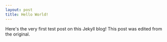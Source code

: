 ```yaml
---
layout: post
title: Hello World!
---
```


Here's the very first test post on this Jekyll blog! This post was edited from the original.
